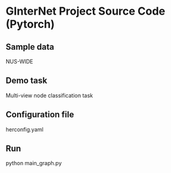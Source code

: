 # GInterNet Project Source Code (Pytorch)
## Sample data
NUS-WIDE
## Demo task
Multi-view node classification task
## Configuration file
herconfig.yaml
## Run
python main_graph.py
